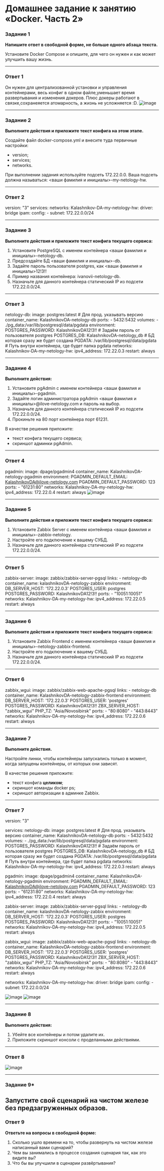 # Домашнее задание к занятию «Docker. Часть 2»

### Задание 1

**Напишите ответ в свободной форме, не больше одного абзаца текста.**

Установите Docker Compose и опишите, для чего он нужен и как может улучшить вашу жизнь.

---
### Ответ 1
Он нужен для централизованной установки и управления контейнерами, весь конфиг в одном файле,уменьшает время развертывания и изменения докеров. Плюс докеры работают в связке,сохранеяется атомарность, а жизнь не усложняется :D.
![image](https://github.com/Dk054/studies/assets/139000762/c3baf73e-a05c-46e8-8c7a-20fa41a79063)

---
### Задание 2 

**Выполните действия и приложите текст конфига на этом этапе.** 

Создайте файл docker-compose.yml и внесите туда первичные настройки: 

 * version;
 * services;
 * networks.

При выполнении задания используйте подсеть 172.22.0.0.
Ваша подсеть должна называться: <ваши фамилия и инициалы>-my-netology-hw.

---
### Ответ 2

version: "3"
services:
networks:
  Kalashnikov-DA-my-netology-hw:
    driver: bridge
    ipam:
      config:
      - subnet: 172.22.0.0/24
      
---
### Задание 3 

**Выполните действия и приложите текст конфига текущего сервиса:** 

1. Установите PostgreSQL с именем контейнера <ваши фамилия и инициалы>-netology-db. 
2. Предсоздайте БД <ваши фамилия и инициалы>-db.
3. Задайте пароль пользователя postgres, как <ваши фамилия и инициалы>12!3!!
4. Пример названия контейнера: ivanovii-netology-db.
5. Назначьте для данного контейнера статический IP из подсети 172.22.0.0/24.

---
### Ответ 3
  netology-db:
    image: postgres:latest # Для прод. указывать версию
    container_name: KalashnikovDA-netology-db
    ports:
      - 5432:5432
    volumes:
      - ./pg_data:/var/lib/postgresql/data/pgdata
    environment:
      POSTGRES_PASSWORD: KalashnikovDA12!3!! # Задаём пароль от пользователя postgres
      POSTGRES_DB: KalashnikovDA-netology_db # БД которая сразу же будет создана
      PGDATA: /var/lib/postgresql/data/pgdata # Путь внутри контейнера, где будет папка pgdata
    networks:
      Kalashnikov-DA-my-netology-hw:
        ipv4_address: 172.22.0.3
    restart: always 
    
---
### Задание 4 

**Выполните действия:**

1. Установите pgAdmin с именем контейнера <ваши фамилия и инициалы>-pgadmin. 
2. Задайте логин администратора pgAdmin <ваши фамилия и инициалы>@ilove-netology.com и пароль на выбор.
3. Назначьте для данного контейнера статический IP из подсети 172.22.0.0/24.
4. Прокиньте на 80 порт контейнера порт 61231.

В качестве решения приложите:

* текст конфига текущего сервиса;
* скриншот админки pgAdmin.

---
### Ответ 4

  pgadmin:
    image: dpage/pgadmin4
    container_name: KalashnikovDA-netology-pgadmin
    environment:
      PGADMIN_DEFAULT_EMAIL: KalashnikovDA@ilove-netology.com
      PGADMIN_DEFAULT_PASSWORD: 123
    ports:
      - "61231:80"
    networks:
      Kalashnikov-DA-my-netology-hw:
        ipv4_address: 172.22.0.4
    restart: always
![image](https://github.com/Dk054/studies/assets/139000762/25190029-4d3d-4e4e-99e4-6c30a95c9d55)

---
### Задание 5 

**Выполните действия и приложите текст конфига текущего сервиса:** 

1. Установите Zabbix Server с именем контейнера <ваши фамилия и инициалы>-zabbix-netology. 
2. Настройте его подключение к вашему СУБД.
3. Назначьте для данного контейнера статический IP из подсети 172.22.0.0/24.

---
### Ответ 5

  zabbix-server:
    image: zabbix/zabbix-server-pgsql
    links:
    - netology-db
    container_name: kalashnikovDA-netology-zabbix
    environment:
      DB_SERVER_HOST: '172.22.0.3'
      POSTGRES_USER: postgres
      POSTGRES_PASSWORD: KalashnikovDA12!3!!
    ports:
      - "10051:10051"
    networks:
      Kalashnikov-DA-my-netology-hw:
        ipv4_address: 172.22.0.5
    restart: always
    
---
### Задание 6

**Выполните действия и приложите текст конфига текущего сервиса:** 

1. Установите Zabbix Frontend с именем контейнера <ваши фамилия и инициалы>-netology-zabbix-frontend. 
2. Настройте его подключение к вашему СУБД.
3. Назначьте для данного контейнера статический IP из подсети 172.22.0.0/24.

---
### Ответ 6
  
  zabbix_wgui:
    image: zabbix/zabbix-web-apache-pgsql
    links:
    - netology-db
    container_name: KalashnikovDA-netology-zabbix-frontend
    environment:
      DB_SERVER_HOST: '172.22.0.3'
      POSTGRES_USER: 'postgres'
      POSTGRES_PASSWORD: KalashnikovDA12!3!!
      ZBX_SERVER_HOST: "zabbix_wgui"
      PHP_TZ: "Asia/Novosibirsk"
    ports:
      - "80:8080"
      - "443:8443"
    networks:
      Kalashnikov-DA-my-netology-hw:
        ipv4_address: 172.22.0.6
    restart: always
    
---
### Задание 7 

**Выполните действия.**

Настройте линки, чтобы контейнеры запускались только в момент, когда запущены контейнеры, от которых они зависят.

В качестве решения приложите:

* текст конфига **целиком**;
* скриншот команды docker ps;
* скриншот авторизации в админке Zabbix.

---
### Ответ 7
version: "3"

services:
  netology-db:
    image: postgres:latest # Для прод. указывать версию
    container_name: KalashnikovDA-netology-db
    ports:
      - 5432:5432
    volumes:
      - ./pg_data:/var/lib/postgresql/data/pgdata
    environment:
      POSTGRES_PASSWORD: KalashnikovDA12!3!! # Задаём пароль от пользователя postgres
      POSTGRES_DB: KalashnikovDA-netology_db # БД которая сразу же будет создана
      PGDATA: /var/lib/postgresql/data/pgdata # Путь внутри контейнера, где будет папка pgdata
    networks:
      Kalashnikov-DA-my-netology-hw:
        ipv4_address: 172.22.0.3
    restart: always

  pgadmin:
    image: dpage/pgadmin4
    container_name: KalashnikovDA-netology-pgadmin
    environment:
      PGADMIN_DEFAULT_EMAIL: KalashnikovDA@ilove-netology.com
      PGADMIN_DEFAULT_PASSWORD: 123
    ports:
      - "61231:80"
    networks:
      Kalashnikov-DA-my-netology-hw:
        ipv4_address: 172.22.0.4
    restart: always

  zabbix-server:
    image: zabbix/zabbix-server-pgsql
    links:
    - netology-db
    container_name: kalashnikovDA-netology-zabbix
    environment:
      DB_SERVER_HOST: '172.22.0.3'
      POSTGRES_USER: postgres
      POSTGRES_PASSWORD: KalashnikovDA12!3!!
    ports:
      - "10051:10051"
    networks:
      Kalashnikov-DA-my-netology-hw:
        ipv4_address: 172.22.0.5
    restart: always

  zabbix_wgui:
    image: zabbix/zabbix-web-apache-pgsql
    links:
    - netology-db
    container_name: KalashnikovDA-netology-zabbix-frontend
    environment:
      DB_SERVER_HOST: '172.22.0.3'
      POSTGRES_USER: 'postgres'
      POSTGRES_PASSWORD: KalashnikovDA12!3!!
      ZBX_SERVER_HOST: "zabbix_wgui"
      PHP_TZ: "Asia/Novosibirsk"
    ports:
      - "80:8080"
      - "443:8443"
    networks:
      Kalashnikov-DA-my-netology-hw:
        ipv4_address: 172.22.0.6
    restart: always

networks:
  Kalashnikov-DA-my-netology-hw:
    driver: bridge
    ipam:
      config:
      - subnet: 172.22.0.0/24


![image](https://github.com/Dk054/studies/assets/139000762/f0a8f49d-1739-4456-856e-901b420d0e57)
![image](https://github.com/Dk054/studies/assets/139000762/ecebaff9-7307-479a-9e0a-8589c41f90c6)




---
### Задание 8 

**Выполните действия:** 

1. Убейте все контейнеры и потом удалите их.
1. Приложите скриншот консоли с проделанными действиями.

---
### Ответ 8
![image](https://github.com/Dk054/studies/assets/139000762/7496fd45-6fd6-4e3f-b335-abcba81357eb)

---

### Задание 9* 

Запустите свой сценарий на чистом железе без предзагруженных образов.
---
### Ответ 9

**Ответьте на вопросы в свободной форме:**

1. Сколько ушло времени на то, чтобы развернуть на чистом железе написанный вами сценарий?
2. Чем вы занимались в процессе создания сценария так, как это видите вы?
3. Что бы вы улучшили в сценарии развёртывания?
